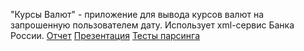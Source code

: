 "Курсы Валют" - приложение для вывода курсов валют на запрошенную пользователем дату. Использует xml-сервис Банка России.
[Отчет](https://github.com/nikbelen/currency_w/blob/main/docs/report.pdf)
[Презентация](https://github.com/nikbelen/currency_w/blob/main/docs/report_pres.pdf)
[Тесты парсинга](https://github.com/nikbelen/testing_lab_3)
